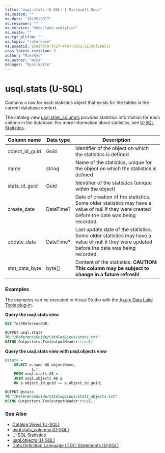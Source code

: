 ```yaml
---
title: "usql.stats (U-SQL) | Microsoft Docs"
ms.custom: ""
ms.date: "10/05/2017"
ms.reviewer: ""
ms.service: "data-lake-analytics"
ms.suite: ""
ms.tgt_pltfrm: ""
ms.topic: "reference"
ms.assetid: 8b817d79-fc2f-44b7-b3c2-315dcf29053c
caps.latest.revision: 3
author: "MikeRys"
ms.author: "mrys"
manager: "Ryan.Waite"
---
```

# usql.stats (U-SQL)
Contains a row for each statistics object that exists for the tables in the current database context.

The catalog view [usql.stats_columns](usql-stats-columns-u-sql.md) provides statistics information for each column in the database.  For more information about statistics, see [U-SQL Statistics](u-sql-statistics.md). 

Column name  |Data type  |Description  
---------|---------|---------
object_id_guid     |Guid         |Identifier of the object on which the statistics is defined         
name     |string         |Name of the statistics, unique for the object on which the statistics is defined         
stats_id_guid     |Guid         |Identifier of the statistics (unique within the object)         
create_date     |DateTime?         |Date of creation of the statistics. Some older statistics may have a value of null if they were created before the date was being recorded.         
update_date     |DateTime?         |Last update date of the statistics. Some older statistics may have a value of null if they were updated before the date was being recorded.
stat_data_byte|byte[]|Content of the statistics.  **CAUTION: This column may be subject to change in a future refresh!**  

### Examples
The examples can be executed in Visual Studio with the [Azure Data Lake Tools plug-in](https://www.microsoft.com/download/details.aspx?id=49504). 


**Query the usql.stats view**
```sql
USE TestReferenceDB;

OUTPUT usql.stats 
TO "/ReferenceGuide/CatalogViews/stats.txt"
USING Outputters.Tsv(outputHeader:true);
```

**Query the usql.stats view with usql.objects view**
```sql
@stats =
    SELECT o.name AS objectName,
            s.*
    FROM usql.stats AS s
    JOIN usql.objects AS o
    ON s.object_id_guid == o.object_id_guid;

OUTPUT @stats
TO "/ReferenceGuide/CatalogViews/stats_objects.txt"
USING Outputters.Tsv(outputHeader:true);  
```

### See Also
* [Catalog Views (U-SQL)](catalog-views-u-sql.md)
* [usql.stats_columns (U-SQL)](usql-stats-columns-u-sql.md)
* [U-SQL Statistics](u-sql-statistics.md)
* [usql.objects (U-SQL)](usql-objects-u-sql.md)
* [Data Definition Language (DDL) Statements (U-SQL)](data-definition-language-ddl-statements-u-sql.md)



